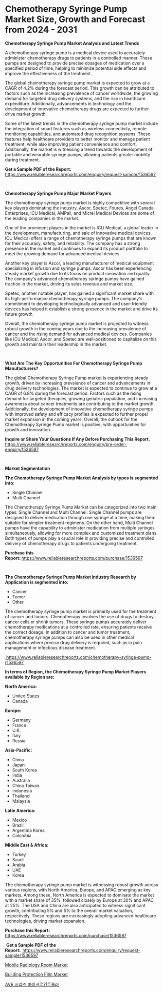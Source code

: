 <p><h1>Chemotherapy Syringe Pump Market Size, Growth and Forecast from 2024 - 2031</h1></p><p><strong>Chemotherapy Syringe Pump Market Analysis and Latest Trends</strong></p>
<p><p>A chemotherapy syringe pump is a medical device used to accurately administer chemotherapy drugs to patients in a controlled manner. These pumps are designed to provide precise dosages of medication over a specified period of time, helping to minimize potential side effects and improve the effectiveness of the treatment.</p><p>The global chemotherapy syringe pump market is expected to grow at a CAGR of 4.2% during the forecast period. This growth can be attributed to factors such as the increasing prevalence of cancer worldwide, the growing demand for targeted drug delivery systems, and the rise in healthcare expenditure. Additionally, advancements in technology and the development of innovative chemotherapy drugs are expected to further drive market growth.</p><p>Some of the latest trends in the chemotherapy syringe pump market include the integration of smart features such as wireless connectivity, remote monitoring capabilities, and automated drug recognition systems. These features help healthcare providers to better monitor and manage patient treatment, while also improving patient convenience and comfort. Additionally, the market is witnessing a trend towards the development of portable and wearable syringe pumps, allowing patients greater mobility during treatment.</p></p>
<p><strong>Get a Sample PDF of the Report:&nbsp;</strong> <a href="https://www.reliableresearchreports.com/enquiry/request-sample/1536597">https://www.reliableresearchreports.com/enquiry/request-sample/1536597</a></p>
<p>&nbsp;</p>
<p><strong>Chemotherapy Syringe Pump Major Market Players</strong></p>
<p><p>The chemotherapy syringe pump market is highly competitive with several key players dominating the industry. Ascor, Spetec, Foures, Angel Canada Enterprises, ICU Medical, AMPall, and Micrel Medical Devices are some of the leading companies in the market.</p><p>One of the prominent players in the market is ICU Medical, a global leader in the development, manufacturing, and sale of innovative medical devices. ICU Medical offers a range of chemotherapy syringe pumps that are known for their accuracy, safety, and reliability. The company has a strong presence in the market and continues to expand its product portfolio to meet the growing demand for advanced medical devices.</p><p>Another key player is Ascor, a leading manufacturer of medical equipment specializing in infusion and syringe pumps. Ascor has been experiencing steady market growth due to its focus on product innovation and quality. The company's advanced chemotherapy syringe pumps have gained traction in the market, driving its sales revenue and market size.</p><p>Spetec, another notable player, has gained a significant market share with its high-performance chemotherapy syringe pumps. The company's commitment to developing technologically advanced and user-friendly devices has helped it establish a strong presence in the market and drive its future growth.</p><p>Overall, the chemotherapy syringe pump market is projected to witness robust growth in the coming years due to the increasing prevalence of cancer and the rising demand for advanced medical devices. Companies like ICU Medical, Ascor, and Spetec are well-positioned to capitalize on this growth and maintain their leadership in the market.</p></p>
<p>&nbsp;</p>
<p><strong>What Are The Key Opportunities For Chemotherapy Syringe Pump Manufacturers?</strong></p>
<p><p>The global Chemotherapy Syringe Pump market is experiencing steady growth, driven by increasing prevalence of cancer and advancements in drug delivery technologies. The market is expected to continue to grow at a CAGR of 6.8% during the forecast period. Factors such as the rising demand for targeted therapies, growing geriatric population, and increasing awareness about cancer treatments are contributing to the market growth. Additionally, the development of innovative chemotherapy syringe pumps with improved safety and efficacy profiles is expected to further propel market expansion in the coming years. Overall, the outlook for the Chemotherapy Syringe Pump market is positive, with opportunities for growth and innovation.</p></p>
<p><strong>Inquire or Share Your Questions If Any Before Purchasing This Report:</strong> <a href="https://www.reliableresearchreports.com/enquiry/pre-order-enquiry/1536597">https://www.reliableresearchreports.com/enquiry/pre-order-enquiry/1536597</a></p>
<p>&nbsp;</p>
<p><strong>Market Segmentation</strong></p>
<p><strong>The Chemotherapy Syringe Pump Market Analysis by types is segmented into:</strong></p>
<p><ul><li>Single Channel</li><li>Multi Channel</li></ul></p>
<p><p>The Chemotherapy Syringe Pump Market can be categorized into two main types: Single Channel and Multi Channel. Single Channel pumps are designed to deliver medication through one syringe at a time, making them suitable for simpler treatment regimens. On the other hand, Multi Channel pumps have the capability to administer medication from multiple syringes simultaneously, allowing for more complex and customized treatment plans. Both types of pumps play a crucial role in providing precise and controlled delivery of chemotherapy drugs to patients undergoing treatment.</p></p>
<p><strong>Purchase this Report:&nbsp;</strong><a href="https://www.reliableresearchreports.com/purchase/1536597">https://www.reliableresearchreports.com/purchase/1536597</a></p>
<p>&nbsp;</p>
<p><strong>The Chemotherapy Syringe Pump Market Industry Research by Application is segmented into:</strong></p>
<p><ul><li>Cancer</li><li>Tumor</li><li>Other</li></ul></p>
<p><p>The chemotherapy syringe pump market is primarily used for the treatment of cancer and tumors. Chemotherapy involves the use of drugs to destroy cancer cells or shrink tumors. These syringe pumps accurately deliver chemotherapy medications at a controlled rate, ensuring patients receive the correct dosage. In addition to cancer and tumor treatment, chemotherapy syringe pumps can also be used in other medical applications where precise drug delivery is required, such as in pain management or infectious disease treatment.</p></p>
<p><a href="https://www.reliableresearchreports.com/chemotherapy-syringe-pump-r1536597">&nbsp;https://www.reliableresearchreports.com/chemotherapy-syringe-pump-r1536597</a></p>
<p><strong>In terms of Region, the Chemotherapy Syringe Pump Market Players available by Region are:</strong></p>
<p>
    <p> <strong> North America: </strong>
        <ul>
            <li>United States</li>
            <li>Canada</li>
        </ul>
        </p> 
    <p> <strong> Europe: </strong>
        <ul>
            <li>Germany</li>
            <li>France</li>
            <li>U.K.</li>
            <li>Italy</li>
            <li>Russia</li>
        </ul>
        </p> 
    <p> <strong> Asia-Pacific: </strong>
        <ul>
            <li>China</li>
            <li>Japan</li>
            <li>South Korea</li>
            <li>India</li>
            <li>Australia</li>
            <li>China Taiwan</li>
            <li>Indonesia</li>
            <li>Thailand</li>
            <li>Malaysia</li>
        </ul>
        </p> 
    <p> <strong> Latin America: </strong>
        <ul>
            <li>Mexico</li>
            <li>Brazil</li>
            <li>Argentina Korea</li>
            <li>Colombia</li>
        </ul>
        </p> 
    <p> <strong> Middle East & Africa: </strong>
        <ul>
            <li>Turkey</li>
            <li>Saudi</li>
            <li>Arabia</li>
            <li>UAE</li>
            <li>Korea</li>
        </ul>
    </p>
    </p>
<p><p>The chemotherapy syringe pump market is witnessing robust growth across various regions, with North America, Europe, and APAC emerging as key markets. Among these, North America is expected to dominate the market with a market share of 35%, followed closely by Europe at 30% and APAC at 25%. The USA and China are also anticipated to witness significant growth, contributing 5% and 5% to the overall market valuation, respectively. These regions are increasingly adopting advanced healthcare technologies, driving market expansion.</p></p>
<p><strong>Purchase this Report: </strong><a href="https://www.reliableresearchreports.com/purchase/1536597">https://www.reliableresearchreports.com/purchase/1536597</a></p>
<p>&nbsp;<strong>Get a Sample PDF of the Report:&nbsp;&nbsp;</strong><a href="https://www.reliableresearchreports.com/enquiry/request-sample/1536597">https://www.reliableresearchreports.com/enquiry/request-sample/1536597</a></p>
<p><strong></strong></p>
<p><p><a href="https://github.com/NorbertYates/Market-Research-Report-List-4/blob/main/mobile-radiology-room-market.md">Mobile Radiology Room Market</a></p><p><a href="https://issuu.com/reportprime-2/docs/building-protection-film-market-size-2030.pptx">Building Protection Film Market</a></p><p><a href="https://github.com/jntpkh496620/Market-Research-Report-List-2/blob/main/274020951676.md">AVR 시리즈 마이크로컨트롤러</a></p></p>